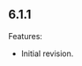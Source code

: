 ## 6.1.1
Features:
  - Initial revision.

<!--
	Markdown
	
	Copyright 2018 IS2T. All rights reserved.
	Use of this source code is governed by a BSD-style license that can be found at http://www.is2t.com/open-source-bsd-license/.
-->
